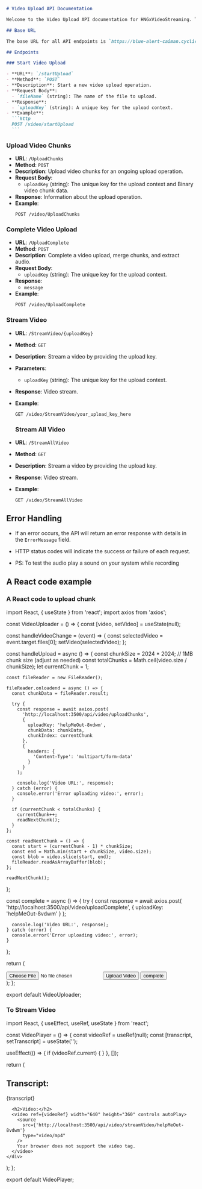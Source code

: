 ````markdown
# Video Upload API Documentation

Welcome to the Video Upload API documentation for HNGxVideoStreaming. This API allows you to manage video uploads, transcriptions, and streaming. Below are the available endpoints and their descriptions.

## Base URL

The base URL for all API endpoints is `https://blue-alert-caiman.cyclic.cloud/api`.

## Endpoints

### Start Video Upload

- **URL**: `/startUpload`
- **Method**: `POST`
- **Description**: Start a new video upload operation.
- **Request Body**:
  - `fileName` (string): The name of the file to upload.
- **Response**:
  - `uploadKey` (string): A unique key for the upload context.
- **Example**:
  ```http
  POST /video/startUpload
  ```
````

### Upload Video Chunks

- **URL**: `/UploadChunks`
- **Method**: `POST`
- **Description**: Upload video chunks for an ongoing upload operation.
- **Request Body**:
  - `uploadKey` (string): The unique key for the upload context and Binary video chunk data.
- **Response**: Information about the upload operation.
- **Example**:
  ```http
  POST /video/UploadChunks
  ```

### Complete Video Upload

- **URL**: `/UploadComplete`
- **Method**: `POST`
- **Description**: Complete a video upload, merge chunks, and extract audio.
- **Request Body**:
  - `uploadKey` (string): The unique key for the upload context.
- **Response**:
  - `message`
- **Example**:
  ```http
  POST /video/UploadComplete
  ```

### Stream Video

- **URL**: `/StreamVideo/{uploadKey}`
- **Method**: `GET`
- **Description**: Stream a video by providing the upload key.
- **Parameters**:
  - `uploadKey` (string): The unique key for the upload context.
- **Response**: Video stream.
- **Example**:

  ```http
  GET /video/StreamVideo/your_upload_key_here
  ```

  ### Stream All Video

- **URL**: `/StreamAllVideo`
- **Method**: `GET`
- **Description**: Stream a video by providing the upload key.
- **Response**: Video stream.
- **Example**:
  ```http
  GET /video/StreamAllVideo
  ```

## Error Handling

- If an error occurs, the API will return an error response with details in the `ErrorMessage` field.
- HTTP status codes will indicate the success or failure of each request.

- PS: To test the audio play a sound on your system while recording

## A React code example

### A React code to upload chunk

import React, { useState } from 'react';
import axios from 'axios';

const VideoUploader = () => {
const [video, setVideo] = useState(null);

const handleVideoChange = (event) => {
const selectedVideo = event.target.files[0];
setVideo(selectedVideo);
};

const handleUpload = async () => {
const chunkSize = 2024 \* 2024; // 1MB chunk size (adjust as needed)
const totalChunks = Math.ceil(video.size / chunkSize);
let currentChunk = 1;

    const fileReader = new FileReader();

    fileReader.onloadend = async () => {
      const chunkData = fileReader.result;

      try {
        const response = await axios.post(
          'http://localhost:3500/api/video/uploadChunks',
          {
            uploadKey: 'helpMeOut-8vdwm',
            chunkData: chunkData,
            chunkIndex: currentChunk
          },
          {
            headers: {
              'Content-Type': 'multipart/form-data'
            }
          }
        );

        console.log('Video URL:', response);
      } catch (error) {
        console.error('Error uploading video:', error);
      }

      if (currentChunk < totalChunks) {
        currentChunk++;
        readNextChunk();
      }
    };

    const readNextChunk = () => {
      const start = (currentChunk - 1) * chunkSize;
      const end = Math.min(start + chunkSize, video.size);
      const blob = video.slice(start, end);
      fileReader.readAsArrayBuffer(blob);
    };

    readNextChunk();

};

const complete = async () => {
try {
const response = await axios.post(
'http://localhost:3500/api/video/uploadComplete',
{
uploadKey: 'helpMeOut-8vdwm'
}
);

      console.log('Video URL:', response);
    } catch (error) {
      console.error('Error uploading video:', error);
    }

};

return (

<div>
<input type="file" onChange={handleVideoChange} accept="video/*" />
<button onClick={handleUpload}>Upload Video</button>
<button onClick={complete}>complete</button>
</div>
);
};

export default VideoUploader;

### To Stream Video

import React, { useEffect, useRef, useState } from 'react';

const VideoPlayer = () => {
const videoRef = useRef(null);
const [transcript, setTranscript] = useState('');

useEffect(() => {
if (videoRef.current) {
}
}, []);

return (

<div>
<h2>Transcript:</h2>
<p>{transcript}</p>

      <h2>Video:</h2>
      <video ref={videoRef} width="640" height="360" controls autoPlay>
        <source
          src={'http://localhost:3500/api/video/streamVideo/helpMeOut-8vdwm'}
          type="video/mp4"
        />
        Your browser does not support the video tag.
      </video>
    </div>

);
};

export default VideoPlayer;
